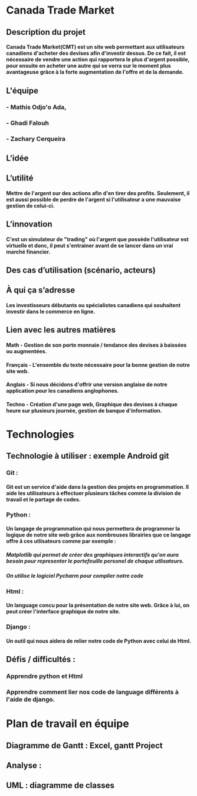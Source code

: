 # Canada Trade Market
## Description du projet 
#### Canada Trade Market(CMT) est un site web permettant aux utilisateurs canadiens d'acheter des devises afin d'investir dessus. De ce fait, il est nécessaire de vendre une action qui rapportera le plus d'argent possible, pour ensuite en acheter une autre qui se verra sur le moment plus avantageuse grâce à la forte augmentation de l'offre et de la demande. 
## L'équipe
###  - Mathis Odjo'o Ada, 
###  - Ghadi Falouh
###  - Zachary Cerqueira
## L’idée 
## L’utilité 
#### Mettre de l'argent sur des actions afin d'en tirer des profits. Seulement, il est aussi possible de perdre de l'argent si l'utilisateur a une mauvaise gestion de celui-ci. 
## L’innovation 
#### C'est un simulateur de "trading" où l'argent que possède l'utilisateur est virtuelle et donc, il peut s'entrainer avant de se lancer dans un vrai marché financier.
## Des cas d’utilisation (scénario, acteurs)
## À qui ça s’adresse
#### Les investisseurs débutants ou spécialistes canadiens qui souhaitent investir dans le commerce en ligne.
## Lien avec les autres matières 
#### Math - Gestion de son porte monnaie / tendance des devises à baissées ou augmentées. 
#### Français - L'ensemble du texte nécessaire pour la bonne gestion de notre site web. 
#### Anglais - Si nous décidons d'offrir une version anglaise de notre application pour les canadiens anglophones. 
#### Techno - Création d'une page web, Graphique des devises à chaque heure sur plusieurs journée, gestion de banque d'information. 
# Technologies 
## Technologie à utiliser : exemple Android git 
### Git : 
#### Git est un service d'aide dans la gestion des projets en programmation. Il aide les utilisateurs à effectuer plusieurs tâches comme la division de travail et le partage de codes.
### Python : 
#### Un langage de programmation qui nous permettera de programmer la logique de notre site web grâce aux nombreuses librairies que ce langage offre â ces utlisateurs comme par exemple : 
##### Matplotlib qui permet de créer des graphiques interactifs qu'on aura besoin pour representer le portefeuille personel de chaque utlisateurs.
##### On utilise le logiciel Pycharm pour complier notre code
### Html :
#### Un language concu pour la présentation de notre site web. Grâce à lui, on peut créer l'interface graphique de notre site.
### Django :
#### Un outil qui nous aidera de relier notre code de Python avec celui de Html.
## Défis / difficultés : 
### Apprendre python et Html
### Apprendre comment lier nos code de language différents à l'aide de django.
# Plan de travail en équipe 	
## Diagramme de Gantt : Excel, gantt Project 
## Analyse : 
## UML : diagramme de classes 
